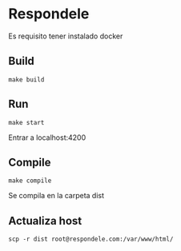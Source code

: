 # Respondele

Es requisito tener instalado docker 

## Build

	make build

## Run

	make start

Entrar a localhost:4200

## Compile

	make compile

Se compila en la carpeta dist

## Actualiza host

	scp -r dist root@respondele.com:/var/www/html/